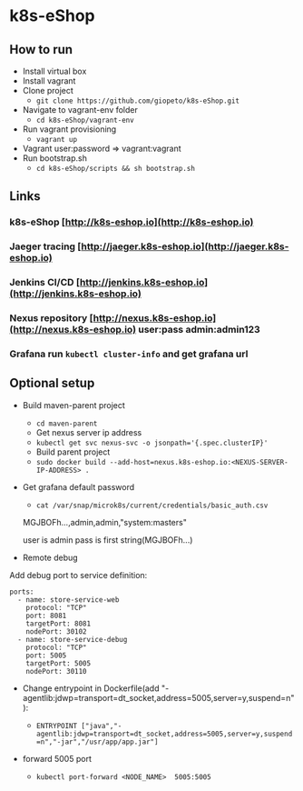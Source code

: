 # k8s-eShop

## How to run
- Install virtual box
- Install vagrant
- Clone project
    - `git clone https://github.com/giopeto/k8s-eShop.git`
- Navigate to vagrant-env folder
	- `cd k8s-eShop/vagrant-env`
- Run vagrant provisioning
	- `vagrant up`
- Vagrant user:password => vagrant:vagrant
- Run bootstrap.sh
	- `cd k8s-eShop/scripts && sh bootstrap.sh`
	
## Links
### k8s-eShop [http://k8s-eshop.io](http://k8s-eshop.io)
### Jaeger tracing [http://jaeger.k8s-eshop.io](http://jaeger.k8s-eshop.io)
### Jenkins CI/CD [http://jenkins.k8s-eshop.io](http://jenkins.k8s-eshop.io)
### Nexus repository [http://nexus.k8s-eshop.io](http://nexus.k8s-eshop.io) user:pass admin:admin123
### Grafana run `kubectl cluster-info` and get grafana url

## Optional setup
- Build maven-parent project
	- `cd maven-parent`
    - Get nexus server ip address
	- `kubectl get svc nexus-svc -o jsonpath='{.spec.clusterIP}'`
    - Build parent project
	- `sudo docker build --add-host=nexus.k8s-eshop.io:<NEXUS-SERVER-IP-ADDRESS> .`
- Get grafana default password
	- `cat /var/snap/microk8s/current/credentials/basic_auth.csv`
	
	MGJBOFh...,admin,admin,"system:masters"

	user is admin pass is first string(MGJBOFh...)
- Remote debug

Add debug port to service definition:
  ```
  ports:
    - name: store-service-web
      protocol: "TCP"
      port: 8081
      targetPort: 8081
      nodePort: 30102
    - name: store-service-debug
      protocol: "TCP"
      port: 5005
      targetPort: 5005
      nodePort: 30110   
   ```

- Change entrypoint in Dockerfile(add "-agentlib:jdwp=transport=dt_socket,address=5005,server=y,suspend=n"):
	- `ENTRYPOINT ["java","-agentlib:jdwp=transport=dt_socket,address=5005,server=y,suspend=n","-jar","/usr/app/app.jar"]`
	
- forward 5005 port
	- `kubectl port-forward <NODE_NAME>  5005:5005`
